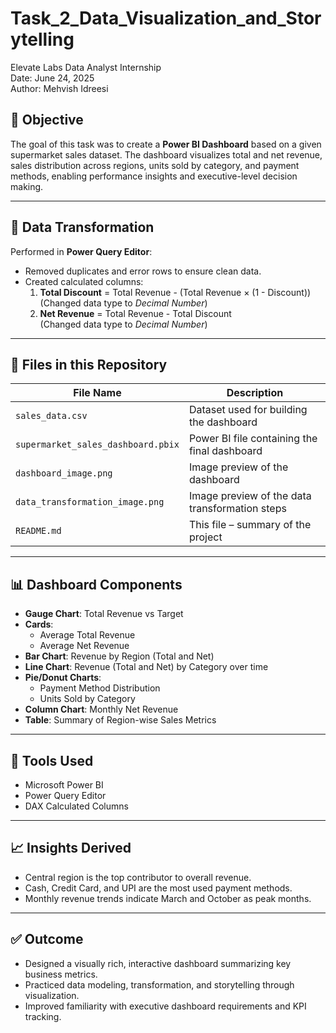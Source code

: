# Task_2_Data_Visualization_and_Storytelling 
Elevate Labs Data Analyst Internship
<br>
Date: June 24, 2025
<br>
Author: Mehvish Idreesi
<br>

## 📝 Objective  
The goal of this task was to create a **Power BI Dashboard** based on a given supermarket sales dataset. The dashboard visualizes total and net revenue, sales distribution across regions, units sold by category, and payment methods, enabling performance insights and executive-level decision making.

---

## 🧹 Data Transformation
Performed in **Power Query Editor**:
- Removed duplicates and error rows to ensure clean data.
- Created calculated columns:
  1. **Total Discount** = Total Revenue - (Total Revenue × (1 - Discount))  
     (Changed data type to *Decimal Number*)
  2. **Net Revenue** = Total Revenue - Total Discount  
     (Changed data type to *Decimal Number*)

---

## 📁 Files in this Repository

| File Name                          | Description                                         |
|-----------------------------------|-----------------------------------------------------|
| `sales_data.csv`                  | Dataset used for building the dashboard             |
| `supermarket_sales_dashboard.pbix`| Power BI file containing the final dashboard        | 
| `dashboard_image.png`             | Image preview of the dashboard                      | 
| `data_transformation_image.png`   | Image preview of the data transformation steps      |
| `README.md`                       | This file – summary of the project                  |

---

## 📊 Dashboard Components

- **Gauge Chart**: Total Revenue vs Target
- **Cards**: 
  - Average Total Revenue  
  - Average Net Revenue  
- **Bar Chart**: Revenue by Region (Total and Net)
- **Line Chart**: Revenue (Total and Net) by Category over time
- **Pie/Donut Charts**:
  - Payment Method Distribution  
  - Units Sold by Category  
- **Column Chart**: Monthly Net Revenue
- **Table**: Summary of Region-wise Sales Metrics

---

## 🔧 Tools Used
- Microsoft Power BI
- Power Query Editor
- DAX Calculated Columns

---

## 📈 Insights Derived
- Central region is the top contributor to overall revenue.
- Cash, Credit Card, and UPI are the most used payment methods.
- Monthly revenue trends indicate March and October as peak months.

---

## ✅ Outcome
- Designed a visually rich, interactive dashboard summarizing key business metrics.
- Practiced data modeling, transformation, and storytelling through visualization.
- Improved familiarity with executive dashboard requirements and KPI tracking.
